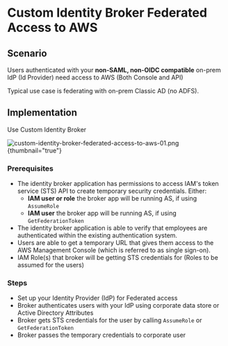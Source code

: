# Custom Identity Broker Federated Access to AWS

## Scenario
Users authenticated with your **non-SAML, non-OIDC compatible** on-prem IdP (Id Provider) need access to AWS (Both Console and API)

Typical use case is federating with on-prem Classic AD (no ADFS).

## Implementation

Use Custom Identity Broker

![custom-identity-broker-federated-access-to-aws-01.png](custom-identity-broker-federated-access-to-aws-01.png) {thumbnail="true"}

### Prerequisites

* The identity broker application has permissions to access IAM's token service (STS) API to create temporary security credentials. Either: 
  * **IAM user or role** the broker app will be running AS, if using `AssumeRole`
  * **IAM user** the broker app will be running AS, if using `GetFederationToken`
* The identity broker application is able to verify that employees are authenticated within the existing authentication system. 
* Users are able to get a temporary URL that gives them access to the AWS Management Console (which is referred to as single sign-on).
* IAM Role(s) that broker will be getting STS credentials for (Roles to be assumed for the users)

### Steps

* Set up your Identity Provider (IdP) for Federated access
* Broker authenticates users with your IdP using corporate data store or Active Directory Attributes
* Broker gets STS credentials for the user by calling `AssumeRole` or `GetFederationToken`
* Broker passes the temporary credentials to corporate user